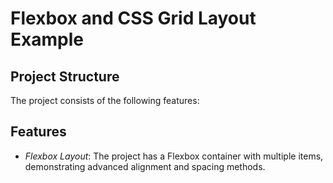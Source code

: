 # Flexbox and CSS Grid Layout Example

## Project Structure

The project consists of the following features:

## Features

- *Flexbox Layout*: The project has a Flexbox container with multiple items, demonstrating advanced alignment and spacing methods. 

